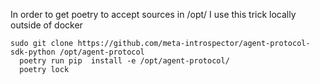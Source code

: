 In order to get poetry to accept sources in /opt/ I use this trick locally outside of docker

```
sudo git clone https://github.com/meta-introspector/agent-protocol-sdk-python /opt/agent-protocol
  poetry run pip  install -e /opt/agent-protocol/
  poetry lock
```
